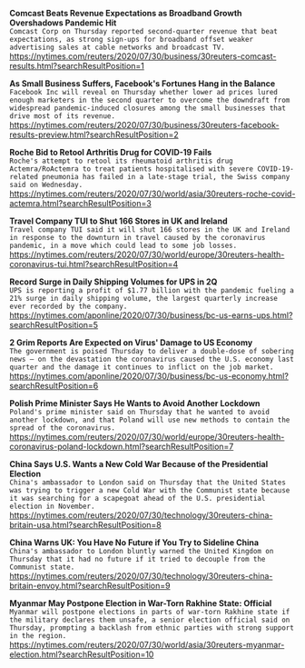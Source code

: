 **Comcast Beats Revenue Expectations as Broadband Growth Overshadows Pandemic Hit**\
`Comcast Corp on Thursday reported second-quarter revenue that beat expectations, as strong sign-ups for broadband offset weaker advertising sales at cable networks and broadcast TV.`\
https://nytimes.com/reuters/2020/07/30/business/30reuters-comcast-results.html?searchResultPosition=1

**As Small Business Suffers, Facebook's Fortunes Hang in the Balance**\
`Facebook Inc will reveal on Thursday whether lower ad prices lured enough marketers in the second quarter to overcome the downdraft from widespread pandemic-induced closures among the small businesses that drive most of its revenue.`\
https://nytimes.com/reuters/2020/07/30/business/30reuters-facebook-results-preview.html?searchResultPosition=2

**Roche Bid to Retool Arthritis Drug for COVID-19 Fails**\
`Roche's attempt to retool its rheumatoid arthritis drug Actemra/RoActemra to treat patients hospitalised with severe COVID-19-related pneumonia has failed in a late-stage trial, the Swiss company said on Wednesday.`\
https://nytimes.com/reuters/2020/07/30/world/asia/30reuters-roche-covid-actemra.html?searchResultPosition=3

**Travel Company TUI to Shut 166 Stores in UK and Ireland**\
`Travel company TUI said it will shut 166 stores in the UK and Ireland in response to the downturn in travel caused by the coronavirus pandemic, in a move which could lead to some job losses.`\
https://nytimes.com/reuters/2020/07/30/world/europe/30reuters-health-coronavirus-tui.html?searchResultPosition=4

**Record Surge in Daily Shipping Volumes for UPS in 2Q**\
`UPS is reporting a profit of $1.77 billion with the pandemic fueling a 21% surge in daily shipping volume, the largest quarterly increase ever recorded by the company. `\
https://nytimes.com/aponline/2020/07/30/business/bc-us-earns-ups.html?searchResultPosition=5

**2 Grim Reports Are Expected on Virus' Damage to US Economy**\
`The government is poised Thursday to deliver a double-dose of sobering news — on the devastation the coronavirus caused the U.S. economy last quarter and the damage it continues to inflict on the job market.`\
https://nytimes.com/aponline/2020/07/30/business/bc-us-economy.html?searchResultPosition=6

**Polish Prime Minister Says He Wants to Avoid Another Lockdown**\
`Poland's prime minister said on Thursday that he wanted to avoid another lockdown, and that Poland will use new methods to contain the spread of the coronavirus.`\
https://nytimes.com/reuters/2020/07/30/world/europe/30reuters-health-coronavirus-poland-lockdown.html?searchResultPosition=7

**China Says U.S. Wants a New Cold War Because of the Presidential Election**\
`China's ambassador to London said on Thursday that the United States was trying to trigger a new Cold War with the Communist state because it was searching for a scapegoat ahead of the U.S. presidential election in November.`\
https://nytimes.com/reuters/2020/07/30/technology/30reuters-china-britain-usa.html?searchResultPosition=8

**China Warns UK: You Have No Future if You Try to Sideline China**\
`China's ambassador to London bluntly warned the United Kingdom on Thursday that it had no future if it tried to decouple from the Communist state.`\
https://nytimes.com/reuters/2020/07/30/technology/30reuters-china-britain-envoy.html?searchResultPosition=9

**Myanmar May Postpone Election in War-Torn Rakhine State: Official**\
`Myanmar will postpone elections in parts of war-torn Rakhine state if the military declares them unsafe, a senior election official said on Thursday, prompting a backlash from ethnic parties with strong support in the region.`\
https://nytimes.com/reuters/2020/07/30/world/asia/30reuters-myanmar-election.html?searchResultPosition=10

